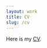 ```yaml
---
layout: work
title: CV
slug: /cv
---
```


Here is my [CV](https://drive.google.com/file/d/1dXlJqQPhoVnhZkAM47DEw7Ulie2z8vy5/view?usp=sharing).
<object data="Yifei_Liu_CV_2025_Oct.pdf" width="1000" height="1000" type='application/pdf'/>
